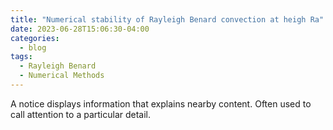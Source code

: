 ```yaml
---
title: "Numerical stability of Rayleigh Benard convection at heigh Ra"
date: 2023-06-28T15:06:30-04:00
categories:
  - blog
tags:
  - Rayleigh Benard
  - Numerical Methods
---
```




A notice displays information that explains nearby content. Often used to call attention to a particular detail.
